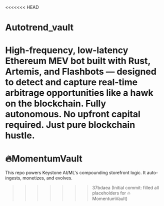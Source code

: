 <<<<<<< HEAD
# Autotrend_vault
High-frequency, low-latency Ethereum MEV bot built with Rust, Artemis, and Flashbots — designed to detect and capture real-time arbitrage opportunities like a hawk on the blockchain. Fully autonomous. No upfront capital required. Just pure blockchain hustle.
=======
# 🔥MomentumVault
This repo powers Keystone AI/ML's compounding storefront logic. It auto-ingests, monetizes, and evolves.
>>>>>>> 37bdaea (Initial commit: filled all placeholders for 🔥MomentumVault)
